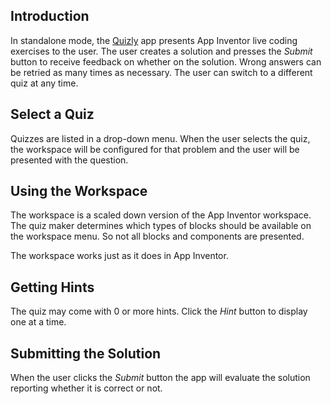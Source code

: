 ## Introduction ##

In standalone mode, the [Quizly](http://appinventor.cs.trincoll.edu/csp/quizly/) app presents App Inventor live coding exercises to the user.  The user creates a solution and presses the _Submit_ button to receive feedback on whether on the solution. Wrong answers can be retried as many times as necessary.  The user can switch to a different quiz at any time.

## Select a Quiz ##

Quizzes are listed in a drop-down menu.  When the user selects the quiz, the workspace will be configured for that problem and the user will be presented with the question.

## Using the Workspace ##

The workspace is a scaled down version of the App Inventor workspace. The quiz maker determines which types of blocks should be available on the workspace menu. So not all blocks and components are presented.

The workspace works just as it does in App Inventor.

## Getting Hints ##

The quiz may come with 0 or more hints.  Click the _Hint_ button to display one at a time.

## Submitting the Solution ##

When the user clicks the _Submit_ button the app will evaluate the solution reporting whether it is correct or not.